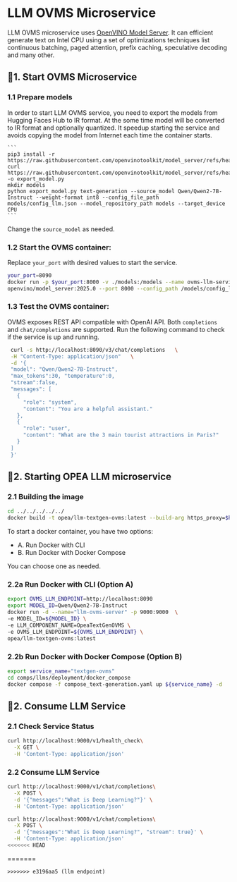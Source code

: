 # LLM OVMS Microservice

LLM OVMS microservice uses [OpenVINO Model Server](https://github.com/openvinotoolkit/model_server). It can efficient generate text on Intel CPU using a set of optimizations techniques list continuous batching, paged attention, prefix caching, speculative decoding and many other.

## 🚀1. Start OVMS Microservice

### 1.1 Prepare models

In order to start LLM OVMS service, you need to export the models from Hugging Faces Hub to IR format. At the some time model will be converted to IR format and optionally quantized. It speedup starting the service and avoids copying the model from Internet each time the container starts.

    ```
    pip3 install -r https://raw.githubusercontent.com/openvinotoolkit/model_server/refs/heads/releases/2025/0/demos/common/export_models/requirements.txt
    curl https://raw.githubusercontent.com/openvinotoolkit/model_server/refs/heads/releases/2025/0/demos/common/export_models/export_model.py -o export_model.py
    mkdir models
    python export_model.py text-generation --source_model Qwen/Qwen2-7B-Instruct --weight-format int8 --config_file_path models/config_llm.json --model_repository_path models --target_device CPU
    ```

Change the `source_model` as needed.

### 1.2 **Start the OVMS container**:

Replace `your_port` with desired values to start the service.

```bash
your_port=8090
docker run -p $your_port:8000 -v ./models:/models --name ovms-llm-serving \
openvino/model_server:2025.0 --port 8000 --config_path /models/config_llm.json
```

### 1.3 **Test the OVMS container**:

OVMS exposes REST API compatible with OpenAI API. Both `completions` and `chat/completions` are supported.
Run the following command to check if the service is up and running.

```bash
 curl -s http://localhost:8090/v3/chat/completions   \
 -H "Content-Type: application/json"   \
 -d '{
 "model": "Qwen/Qwen2-7B-Instruct",
 "max_tokens":30, "temperature":0,
 "stream":false,
 "messages": [
   {
     "role": "system",
     "content": "You are a helpful assistant."
   },
   {
     "role": "user",
     "content": "What are the 3 main tourist attractions in Paris?"
   }
 ]
 }'
```

## 🚀2. Starting OPEA LLM microservice

### 2.1 Building the image

```bash
cd ../../../../../
docker build -t opea/llm-textgen-ovms:latest --build-arg https_proxy=$https_proxy --build-arg http_proxy=$http_proxy -f comps/llms/src/text-generation/Dockerfile .
```

To start a docker container, you have two options:

- A. Run Docker with CLI
- B. Run Docker with Docker Compose

You can choose one as needed.

### 2.2a Run Docker with CLI (Option A)

```bash
export OVMS_LLM_ENDPOINT=http://localhost:8090
export MODEL_ID=Qwen/Qwen2-7B-Instruct
docker run -d --name="llm-ovms-server" -p 9000:9000  \
-e MODEL_ID=${MODEL_ID} \
-e LLM_COMPONENT_NAME=OpeaTextGenOVMS \
-e OVMS_LLM_ENDPOINT=${OVMS_LLM_ENDPOINT} \
opea/llm-textgen-ovms:latest
```

### 2.2b Run Docker with Docker Compose (Option B)

```bash
export service_name="textgen-ovms"
cd comps/llms/deployment/docker_compose
docker compose -f compose_text-generation.yaml up ${service_name} -d
```

## 🚀2. Consume LLM Service

### 2.1 Check Service Status

```bash
curl http://localhost:9000/v1/health_check\
  -X GET \
  -H 'Content-Type: application/json'
```

### 2.2 Consume LLM Service

```bash
curl http://localhost:9000/v1/chat/completions\
  -X POST \
  -d '{"messages":"What is Deep Learning?"}' \
  -H 'Content-Type: application/json'
```

```bash
curl http://localhost:9000/v1/chat/completions\
  -X POST \
  -d '{"messages":"What is Deep Learning?", "stream": true}' \
  -H 'Content-Type: application/json'
<<<<<<< HEAD
```
=======
```
>>>>>>> e3196aa5 (llm endpoint)
